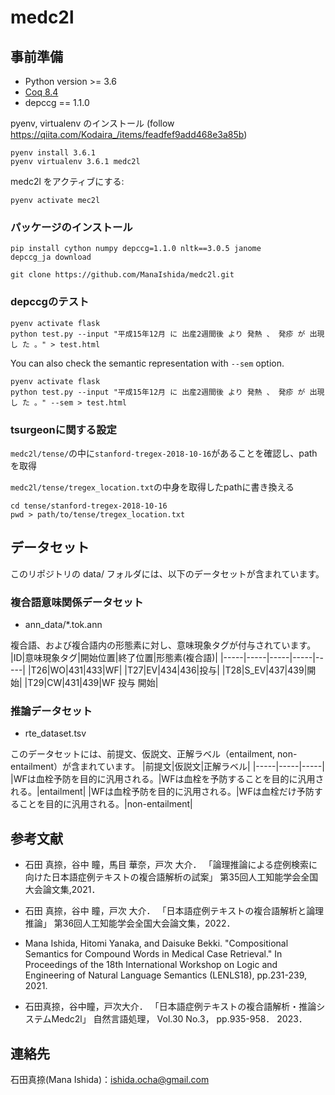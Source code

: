 # medc2l

## 事前準備
- Python version >= 3.6
- [Coq 8.4](https://github.com/verypluming/flask_sts/tree/master/ccg2lambda/install_coq.md)
- depccg == 1.1.0

pyenv, virtualenv のインストール (follow https://qiita.com/Kodaira_/items/feadfef9add468e3a85b)
```
pyenv install 3.6.1
pyenv virtualenv 3.6.1 medc2l
```

medc2l をアクティブにする:
```
pyenv activate mec2l
```

### パッケージのインストール
```
pip install cython numpy depccg=1.1.0 nltk==3.0.5 janome
depccg_ja download
```
```
git clone https://github.com/ManaIshida/medc2l.git
```

### depccgのテスト
```
pyenv activate flask
python test.py --input "平成15年12月 に 出産2週間後 より 発熱 、 発疹 が 出現 し た 。" > test.html
```

You can also check the semantic representation with `--sem` option.
```
pyenv activate flask
python test.py --input "平成15年12月 に 出産2週間後 より 発熱 、 発疹 が 出現 し た 。" --sem > test.html
```

### tsurgeonに関する設定

`medc2l/tense/`の中に`stanford-tregex-2018-10-16`があることを確認し、pathを取得

`medc2l/tense/tregex_location.txt`の中身を取得したpathに書き換える
```
cd tense/stanford-tregex-2018-10-16
pwd > path/to/tense/tregex_location.txt
```

## データセット
このリポジトリの data/ フォルダには、以下のデータセットが含まれています。

### 複合語意味関係データセット
- ann_data/*.tok.ann

複合語、および複合語内の形態素に対し、意味現象タグが付与されています。
|ID|意味現象タグ|開始位置|終了位置|形態素(複合語)|
|-----|-----|-----|-----|-----|
|T26|WO|431|433|WF|
|T27|EV|434|436|投与|
|T28|S_EV|437|439|開始|
|T29|CW|431|439|WF 投与 開始|


### 推論データセット
- rte_dataset.tsv

このデータセットには、前提文、仮説文、正解ラベル（entailment, non-entailment）が含まれています。
|前提文|仮説文|正解ラベル|
|-----|-----|-----|
|WFは血栓予防を目的に汎用される。|WFは血栓を予防することを目的に汎用される。|entailment|
|WFは血栓予防を目的に汎用される。|WFは血栓だけ予防することを目的に汎用される。|non-entailment|


## 参考文献
- 石田 真捺，谷中 瞳，馬目 華奈，戸次 大介．
「論理推論による症例検索に向けた日本語症例テキストの複合語解析の試案」
第35回人工知能学会全国大会論文集,2021．

- 石田 真捺，谷中 瞳，戸次 大介．
「日本語症例テキストの複合語解析と論理推論」
第36回人工知能学会全国大会論文集，2022．

- Mana Ishida, Hitomi Yanaka, and Daisuke Bekki.
"Compositional Semantics for Compound Words in Medical Case Retrieval."
In Proceedings of the 18th International Workshop on Logic and Engineering of Natural Language Semantics (LENLS18), pp.231-239, 2021.

- 石田真捺，谷中瞳，戸次大介．
「日本語症例テキストの複合語解析・推論システムMedc2l」
自然言語処理， Vol.30 No.3， pp.935-958． 2023．


## 連絡先
石田真捺(Mana Ishida)：ishida.ocha@gmail.com
